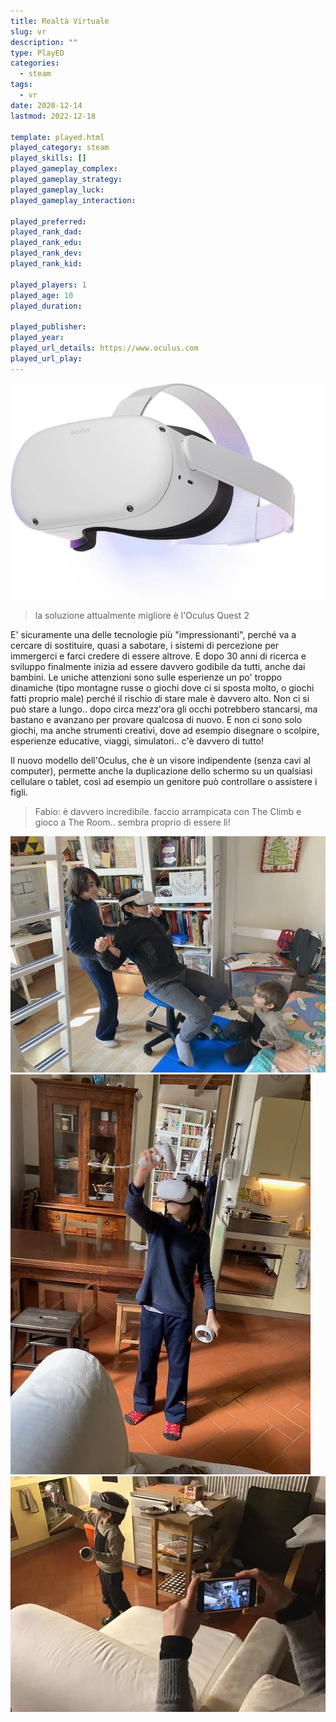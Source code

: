 ```yaml
---
title: Realtà Virtuale
slug: vr
description: ""
type: PlayED
categories:
  - steam
tags:
  - vr
date: 2020-12-14
lastmod: 2022-12-18

template: played.html
played_category: steam
played_skills: []
played_gameplay_complex: 
played_gameplay_strategy: 
played_gameplay_luck: 
played_gameplay_interaction: 

played_preferred: 
played_rank_dad: 
played_rank_edu: 
played_rank_dev: 
played_rank_kid: 

played_players: 1
played_age: 10
played_duration: 

played_publisher: 
played_year: 
played_url_details: https://www.oculus.com
played_url_play: 
---
```


![](../../assets/img/played/steam/vr.webp)

> la soluzione attualmente migliore è l'Oculus Quest 2

E' sicuramente una delle tecnologie più "impressionanti", perché va a cercare di sostituire, quasi a sabotare, i sistemi di percezione per immergerci e farci credere di essere altrove.
E dopo 30 anni di ricerca e sviluppo finalmente inizia ad essere davvero godibile da tutti, anche dai bambini.
Le uniche attenzioni sono sulle esperienze un po' troppo dinamiche (tipo montagne russe o giochi dove ci si sposta molto, o giochi fatti proprio male) perché il rischio di stare male è davvero alto.
Non ci si può stare a lungo.. dopo circa mezz'ora gli occhi potrebbero stancarsi, ma bastano e avanzano per provare qualcosa di nuovo.
E non ci sono solo giochi, ma anche strumenti creativi, dove ad esempio disegnare o scolpire, esperienze educative, viaggi, simulatori.. c'è davvero di tutto!

Il nuovo modello dell'Oculus, che è un visore indipendente (senza cavi al computer), permette anche la duplicazione dello schermo su un qualsiasi cellulare o tablet, così ad esempio un genitore può controllare o assistere i figli.

> Fabio: è davvero incredibile. faccio arrampicata con The Climb e gioco a The Room.. sembra proprio di essere lì!

![](../../assets/img/played/steam/vr_2.webp)
![](../../assets/img/played/steam/vr_3.webp)
![](../../assets/img/played/steam/vr_monitor.webp)

